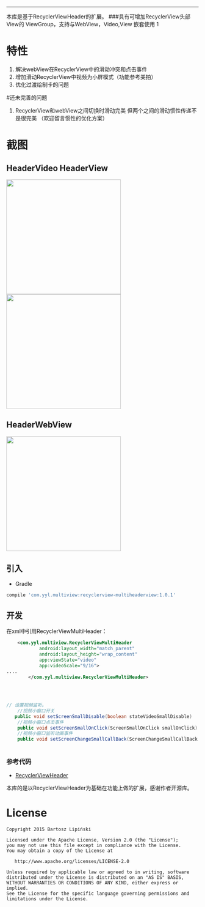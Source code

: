 ----
本库是基于RecyclerViewHeader的扩展。
###具有可增加RecyclerView头部View的 ViewGroup，支持与WebView，Video,View 嵌套使用
1
# 特性
1. 解决webView在RecyclerView中的滑动冲突和点击事件
2. 增加滑动RecyclerView中视频为小屏模式（功能参考美拍）
3. 优化过渡绘制卡的问题

#还未完善的问题
1. RecyclerView和webView之间切换时滑动完美  但两个之间的滑动惯性传递不是很完美
（欢迎留言惯性的优化方案）

# 截图
## HeaderVideo  HeaderView   
<image src="./img/111.gif" width="300px"/>  <image src="./img/222.gif" width="300px"/>  
## HeaderWebView
  <image src="./img/333.gif" width="300px"/>
  
## 引入
* Gradle
```groovy
compile 'com.yyl.multiview:recyclerview-multiheaderview:1.0.1'
```

## 开发
在xml中引用RecyclerViewMultiHeader：
```xml
    <com.yyl.multiview.RecyclerViewMultiHeader
            android:layout_width="match_parent"
            android:layout_height="wrap_content"
            app:viewState="video"
            app:videoScale="9/16">
....
        </com.yyl.multiview.RecyclerViewMultiHeader>
    
    
    
```

```java
// 设置视频监听。
    //视频小窗口开关
   public void setScreenSmallDisable(boolean stateVideoSmallDisable)
    //视频小窗口点击事件
    public void setScreenSmallOnClick(ScreenSmallOnClick smallOnClick)
    //视频小窗口监听动画事件
    public void setScreenChangeSmallCallBack(ScreenChangeSmallCallBack screenChangeSmall)
    
```

### 参考代码
* [RecyclerViewHeader](https://github.com/blipinsk/RecyclerViewHeader)

本库的是以RecyclerViewHeader为基础在功能上做的扩展，感谢作者开源库。


License
=======

    Copyright 2015 Bartosz Lipiński
    
    Licensed under the Apache License, Version 2.0 (the "License");
    you may not use this file except in compliance with the License.
    You may obtain a copy of the License at

       http://www.apache.org/licenses/LICENSE-2.0

    Unless required by applicable law or agreed to in writing, software
    distributed under the License is distributed on an "AS IS" BASIS,
    WITHOUT WARRANTIES OR CONDITIONS OF ANY KIND, either express or implied.
    See the License for the specific language governing permissions and
    limitations under the License.